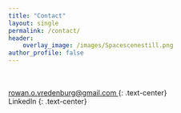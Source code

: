 ```yaml
---
title: "Contact"
layout: single
permalink: /contact/
header:
    overlay_image: /images/Spacescenestill.png
author_profile: false
---
```

<br>
<br>
<!-- Please contact me at rowan.o.vredenburg@gmail.com with any inquiries
{: .text-center} -->

<div class="wrapper">
    <a href="mailto: rowan.o.vredenburg@gmail.com">
        <i class="fas fa-fw fa-envelope-square"></i>
        rowan.o.vredenburg@gmail.com
    </a>
    {: .text-center}
    <br>
    <a hfref="https://www.linkedin.com/in/rowan-vredenburg-4ab372100/">
        <i class="fab fa-fw fa-linkedin"></i>
        LinkedIn
    </a>
    {: .text-center}
</div>